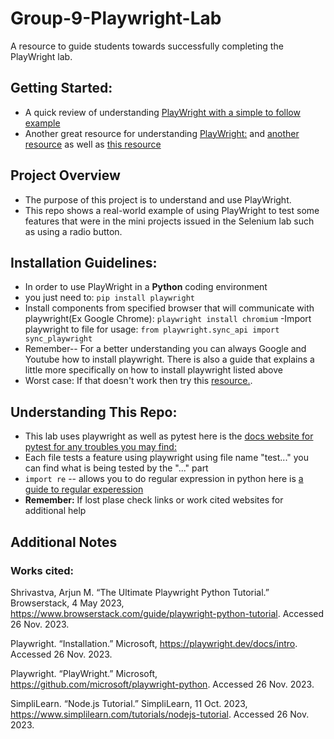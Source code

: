 # Group-9-Playwright-Lab
A resource to guide students towards successfully completing the PlayWright lab.
## Getting Started:
- A quick review of understanding [PlayWright with a simple to follow example](Understanding_PlayWright.docx)
- Another great resource for understanding [PlayWright:](https://www.browserstack.com/guide/playwright-python-tutorial) and [another resource](https://www.youtube.com/watch?v=y8zY14HHiPI&list=PLP5_A7hnY1Tggph0F0cRqf5iyyZuIBXYC) as well as [this resource](https://playwright.dev/python/docs/writing-tests#first-test)
## Project Overview
-  The purpose of this project is to understand and use PlayWright.
- This repo shows a real-world example of using PlayWright to test some features that were in the mini projects issued in the Selenium lab such as using a radio button.
## Installation Guidelines:
- In order to use PlayWright in a **Python** coding environment
- you just need to:
`pip install playwright`
- Install components from specified browser that will communicate with playwright(Ex Google Chrome):
`playwright install chromium`
-Import playwright to file for usage:
`from playwright.sync_api import sync_playwright`
- Remember-- For a better understanding you can always Google and Youtube how to install playwright. There is also a guide that explains a little more specifically on how to install playwright listed above
 - Worst case: If that  doesn't work then try this [resource.](https://playwright.dev/docs/intro).
## Understanding This Repo:
- This lab uses playwright as well as pytest here is the [docs website for pytest for any troubles you may find:](https://docs.pytest.org/en/7.1.x/how-to/index.html)
- Each file tests a feature using playwright using file name "test..." you can find what is being tested by the "..." part
- `import re` -- allows you to do regular expression in python here is [a guide to regular experession](https://www.w3schools.com/python/python_regex.asp)
- **Remember:** If lost plase check links or work cited websites for additional help
## Additional Notes
 ### Works cited:

Shrivastva, Arjun M. “The Ultimate Playwright Python Tutorial.” Browserstack, 4 May 2023, https://www.browserstack.com/guide/playwright-python-tutorial. Accessed 26 Nov. 2023.

Playwright. “Installation.” Microsoft, https://playwright.dev/docs/intro. Accessed 26 Nov. 2023.

Playwright. “PlayWright.” Microsoft, https://github.com/microsoft/playwright-python. Accessed 26 Nov. 2023.

SimpliLearn. “Node.js Tutorial.” SimpliLearn, 11 Oct. 2023, https://www.simplilearn.com/tutorials/nodejs-tutorial. Accessed 26 Nov. 2023.


